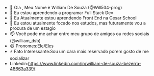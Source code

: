 - 👋 Ola , Meu Nome è William De Souza (@Will504-prog)
- 👀 Eu estou aprendendo a programar Full Stack Dev
- 🌱 Eu Atualmente estou aprendendo Front End na Cesar School
- 💞️ Eu estou atualmente focado nos estudos, mas futuramente vou a procura de um estagio 
- 📫 Você pode me achar entre meu grupo de amigos ou redes sociais (@william_dsb)
- 😄 Pronomes:Ele/Eles
- ⚡ Fato Interessante:Sou um cara mais reservado porem gosto de me socializar
- Linkedin:https://www.linkedin.com/in/william-de-souza-bezerra-48663a339/

<!---
Will504-prog/Will504-prog is a ✨ special ✨ repository because its `README.md` (this file) appears on your GitHub profile.
You can click the Preview link to take a look at your changes.
--->
